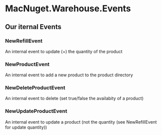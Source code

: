 # MacNuget.Warehouse.Events

## Our iternal Events
### NewRefillEvent
An internal event to update (+) the quantity of the product
 
### NewProductEvent
An internal event to add a new product to the product directory

### NewDeleteProductEvent
An internal event to delete (set true/false the availabity of a product)

### NewUpdateProductEvent
An internal event to update a product (not the quantity (see NewRefillEvent for update quantity))
